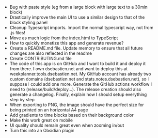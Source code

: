 - Bug with paste style (eg from a large block with large text to a 30min block)
- Drastically improve the main UI to use a similar design to that of the block styling panel
- Cleanup Typescript imports. Import the normal typescript way, not from .js files!
- Move as much logic from the index.html to TypeScript
- How to quickly monetize this app and generate revenue?
- Create a README.md file. Update memory to ensure that all future changes are also reflected in the readme
- Create CONTRIBUTING.md file
- The code of this app is on GitHub and I want to build it and deploy it from there. I own dsebastien.net and want to deploy this at weekplanner.tools.dsebastien.net. My GitHub account has already two custom domains (dsebastien.net and stats.notes.dsebastien.net), so I suppose I could add one more. Generate the GitHub actions workflow I need to (release/build/deploy...). The release creation should also generate a changelog. Finally, explain how I should setup everything step by step
- When exporting to PNG, the image should have the perfect size for being printed on an horizontal A4 page
- Add gradients to time blocks based on their background color
- Make this work great on mobile
- UI quality should remain great even when zooming in/out
- Turn this into an Obsidian plugin